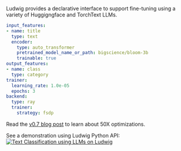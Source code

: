 Ludwig provides a declarative interface to support fine-tuning using a variety
of Huggigngface and TorchText LLMs.

```yaml
input_features:
- name: title
  type: text
  encoder:
    type: auto_transformer
    pretrained_model_name_or_path: bigscience/bloom-3b
    trainable: true
output_features:
- name: class
  type: category
trainer:
  learning_rate: 1.0e-05
  epochs: 3
backend:
  type: ray
  trainer:
    strategy: fsdp
```

Read the [v0.7 blog post](https://predibase.com/blog/ludwig-v0-7-fine-tuning-pretrained-image-and-text-models-50x-faster-and) to learn about 50X optimizations.

See a demonstration using Ludwig Python API: [![Text Classification using LLMs on Ludwig](https://colab.research.google.com/assets/colab-badge.svg)](https://colab.research.google.com/github/ludwig-ai/ludwig-docs/blob/master/docs/examples/llm/LLM_fine_tuning_for_Text_Classification_with_Ludwig_Python_API.ipynb)
